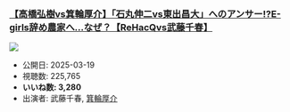 ### [【高橋弘樹vs箕輪厚介】「石丸伸二vs東出昌大」へのアンサー!?E-girls辞め農家へ…なぜ？【ReHacQvs武藤千春】](https://www.youtube.com/watch?v=zUqiaJivAe0)
[![](https://img.youtube.com/vi/zUqiaJivAe0/sddefault.jpg)](https://www.youtube.com/watch?v=zUqiaJivAe0)
-   公開日: 2025-03-19
-   視聴数: 225,765
-   **いいね数: 3,280**
-   出演者: 武藤千春, [箕輪厚介](/rehacq_fan/people/箕輪厚介 "wikilink")
